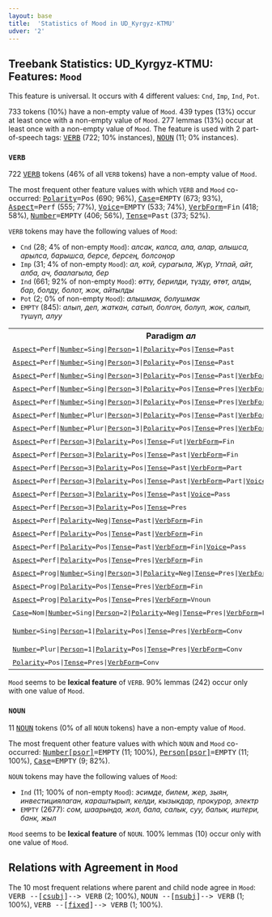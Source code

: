 ```yaml
---
layout: base
title:  'Statistics of Mood in UD_Kyrgyz-KTMU'
udver: '2'
---
```


## Treebank Statistics: UD_Kyrgyz-KTMU: Features: `Mood`

This feature is universal.
It occurs with 4 different values: `Cnd`, `Imp`, `Ind`, `Pot`.

733 tokens (10%) have a non-empty value of `Mood`.
439 types (13%) occur at least once with a non-empty value of `Mood`.
277 lemmas (13%) occur at least once with a non-empty value of `Mood`.
The feature is used with 2 part-of-speech tags: <tt><a href="ky_ktmu-pos-VERB.html">VERB</a></tt> (722; 10% instances), <tt><a href="ky_ktmu-pos-NOUN.html">NOUN</a></tt> (11; 0% instances).

### `VERB`

722 <tt><a href="ky_ktmu-pos-VERB.html">VERB</a></tt> tokens (46% of all `VERB` tokens) have a non-empty value of `Mood`.

The most frequent other feature values with which `VERB` and `Mood` co-occurred: <tt><a href="ky_ktmu-feat-Polarity.html">Polarity</a></tt><tt>=Pos</tt> (690; 96%), <tt><a href="ky_ktmu-feat-Case.html">Case</a></tt><tt>=EMPTY</tt> (673; 93%), <tt><a href="ky_ktmu-feat-Aspect.html">Aspect</a></tt><tt>=Perf</tt> (555; 77%), <tt><a href="ky_ktmu-feat-Voice.html">Voice</a></tt><tt>=EMPTY</tt> (533; 74%), <tt><a href="ky_ktmu-feat-VerbForm.html">VerbForm</a></tt><tt>=Fin</tt> (418; 58%), <tt><a href="ky_ktmu-feat-Number.html">Number</a></tt><tt>=EMPTY</tt> (406; 56%), <tt><a href="ky_ktmu-feat-Tense.html">Tense</a></tt><tt>=Past</tt> (373; 52%).

`VERB` tokens may have the following values of `Mood`:

* `Cnd` (28; 4% of non-empty `Mood`): <em>алсак, калса, ала, алар, алышса, арылса, барышса, берсе, берсең, болсоңор</em>
* `Imp` (31; 4% of non-empty `Mood`): <em>ал, кой, сурагыла, Жүр, Утпай, айт, алба, ач, баалагыла, бер</em>
* `Ind` (661; 92% of non-empty `Mood`): <em>өттү, берилди, түздү, өтөт, алды, бар, болду, болот, жок, айтылды</em>
* `Pot` (2; 0% of non-empty `Mood`): <em>алышмак, болушмак</em>
* `EMPTY` (845): <em>алып, деп, жаткан, сатып, болгон, болуп, жок, салып, түшүп, алуу</em>

<table>
  <tr><th>Paradigm <i>ал</i></th><th><tt>Ind</tt></th><th><tt>Imp</tt></th><th><tt>Cnd</tt></th></tr>
  <tr><td><tt><tt><a href="ky_ktmu-feat-Aspect.html">Aspect</a></tt><tt>=Perf</tt>|<tt><a href="ky_ktmu-feat-Number.html">Number</a></tt><tt>=Sing</tt>|<tt><a href="ky_ktmu-feat-Person.html">Person</a></tt><tt>=1</tt>|<tt><a href="ky_ktmu-feat-Polarity.html">Polarity</a></tt><tt>=Pos</tt>|<tt><a href="ky_ktmu-feat-Tense.html">Tense</a></tt><tt>=Past</tt></tt></td><td><em>алдым</em></td><td></td><td></td></tr>
  <tr><td><tt><tt><a href="ky_ktmu-feat-Aspect.html">Aspect</a></tt><tt>=Perf</tt>|<tt><a href="ky_ktmu-feat-Number.html">Number</a></tt><tt>=Sing</tt>|<tt><a href="ky_ktmu-feat-Person.html">Person</a></tt><tt>=3</tt>|<tt><a href="ky_ktmu-feat-Polarity.html">Polarity</a></tt><tt>=Pos</tt>|<tt><a href="ky_ktmu-feat-Tense.html">Tense</a></tt><tt>=Past</tt></tt></td><td><em>алды</em></td><td></td><td></td></tr>
  <tr><td><tt><tt><a href="ky_ktmu-feat-Aspect.html">Aspect</a></tt><tt>=Perf</tt>|<tt><a href="ky_ktmu-feat-Number.html">Number</a></tt><tt>=Sing</tt>|<tt><a href="ky_ktmu-feat-Person.html">Person</a></tt><tt>=3</tt>|<tt><a href="ky_ktmu-feat-Polarity.html">Polarity</a></tt><tt>=Pos</tt>|<tt><a href="ky_ktmu-feat-Tense.html">Tense</a></tt><tt>=Past</tt>|<tt><a href="ky_ktmu-feat-VerbForm.html">VerbForm</a></tt><tt>=Fin</tt></tt></td><td><em>алды</em></td><td></td><td></td></tr>
  <tr><td><tt><tt><a href="ky_ktmu-feat-Aspect.html">Aspect</a></tt><tt>=Perf</tt>|<tt><a href="ky_ktmu-feat-Number.html">Number</a></tt><tt>=Sing</tt>|<tt><a href="ky_ktmu-feat-Person.html">Person</a></tt><tt>=3</tt>|<tt><a href="ky_ktmu-feat-Polarity.html">Polarity</a></tt><tt>=Pos</tt>|<tt><a href="ky_ktmu-feat-Tense.html">Tense</a></tt><tt>=Pres</tt>|<tt><a href="ky_ktmu-feat-VerbForm.html">VerbForm</a></tt><tt>=Fin</tt></tt></td><td><em>алып</em></td><td></td><td></td></tr>
  <tr><td><tt><tt><a href="ky_ktmu-feat-Aspect.html">Aspect</a></tt><tt>=Perf</tt>|<tt><a href="ky_ktmu-feat-Number.html">Number</a></tt><tt>=Sing</tt>|<tt><a href="ky_ktmu-feat-Person.html">Person</a></tt><tt>=3</tt>|<tt><a href="ky_ktmu-feat-Polarity.html">Polarity</a></tt><tt>=Pos</tt>|<tt><a href="ky_ktmu-feat-Tense.html">Tense</a></tt><tt>=Pres</tt>|<tt><a href="ky_ktmu-feat-VerbForm.html">VerbForm</a></tt><tt>=Fin</tt>|<tt><a href="ky_ktmu-feat-Voice.html">Voice</a></tt><tt>=Pass</tt></tt></td><td><em>алгандыгынын</em></td><td></td><td></td></tr>
  <tr><td><tt><tt><a href="ky_ktmu-feat-Aspect.html">Aspect</a></tt><tt>=Perf</tt>|<tt><a href="ky_ktmu-feat-Number.html">Number</a></tt><tt>=Plur</tt>|<tt><a href="ky_ktmu-feat-Person.html">Person</a></tt><tt>=3</tt>|<tt><a href="ky_ktmu-feat-Polarity.html">Polarity</a></tt><tt>=Pos</tt>|<tt><a href="ky_ktmu-feat-Tense.html">Tense</a></tt><tt>=Past</tt>|<tt><a href="ky_ktmu-feat-VerbForm.html">VerbForm</a></tt><tt>=Fin</tt></tt></td><td><em>алды</em></td><td></td><td></td></tr>
  <tr><td><tt><tt><a href="ky_ktmu-feat-Aspect.html">Aspect</a></tt><tt>=Perf</tt>|<tt><a href="ky_ktmu-feat-Number.html">Number</a></tt><tt>=Plur</tt>|<tt><a href="ky_ktmu-feat-Person.html">Person</a></tt><tt>=3</tt>|<tt><a href="ky_ktmu-feat-Polarity.html">Polarity</a></tt><tt>=Pos</tt>|<tt><a href="ky_ktmu-feat-Tense.html">Tense</a></tt><tt>=Pres</tt>|<tt><a href="ky_ktmu-feat-VerbForm.html">VerbForm</a></tt><tt>=Fin</tt>|<tt><a href="ky_ktmu-feat-Voice.html">Voice</a></tt><tt>=Pass</tt></tt></td><td><em>алабыз</em></td><td></td><td></td></tr>
  <tr><td><tt><tt><a href="ky_ktmu-feat-Aspect.html">Aspect</a></tt><tt>=Perf</tt>|<tt><a href="ky_ktmu-feat-Person.html">Person</a></tt><tt>=3</tt>|<tt><a href="ky_ktmu-feat-Polarity.html">Polarity</a></tt><tt>=Pos</tt>|<tt><a href="ky_ktmu-feat-Tense.html">Tense</a></tt><tt>=Fut</tt>|<tt><a href="ky_ktmu-feat-VerbForm.html">VerbForm</a></tt><tt>=Fin</tt></tt></td><td><em>аласыңбы</em></td><td></td><td></td></tr>
  <tr><td><tt><tt><a href="ky_ktmu-feat-Aspect.html">Aspect</a></tt><tt>=Perf</tt>|<tt><a href="ky_ktmu-feat-Person.html">Person</a></tt><tt>=3</tt>|<tt><a href="ky_ktmu-feat-Polarity.html">Polarity</a></tt><tt>=Pos</tt>|<tt><a href="ky_ktmu-feat-Tense.html">Tense</a></tt><tt>=Past</tt>|<tt><a href="ky_ktmu-feat-VerbForm.html">VerbForm</a></tt><tt>=Fin</tt></tt></td><td><em>алды</em></td><td></td><td></td></tr>
  <tr><td><tt><tt><a href="ky_ktmu-feat-Aspect.html">Aspect</a></tt><tt>=Perf</tt>|<tt><a href="ky_ktmu-feat-Person.html">Person</a></tt><tt>=3</tt>|<tt><a href="ky_ktmu-feat-Polarity.html">Polarity</a></tt><tt>=Pos</tt>|<tt><a href="ky_ktmu-feat-Tense.html">Tense</a></tt><tt>=Past</tt>|<tt><a href="ky_ktmu-feat-VerbForm.html">VerbForm</a></tt><tt>=Part</tt></tt></td><td><em>алган</em></td><td></td><td></td></tr>
  <tr><td><tt><tt><a href="ky_ktmu-feat-Aspect.html">Aspect</a></tt><tt>=Perf</tt>|<tt><a href="ky_ktmu-feat-Person.html">Person</a></tt><tt>=3</tt>|<tt><a href="ky_ktmu-feat-Polarity.html">Polarity</a></tt><tt>=Pos</tt>|<tt><a href="ky_ktmu-feat-Tense.html">Tense</a></tt><tt>=Past</tt>|<tt><a href="ky_ktmu-feat-VerbForm.html">VerbForm</a></tt><tt>=Part</tt>|<tt><a href="ky_ktmu-feat-Voice.html">Voice</a></tt><tt>=Pass</tt></tt></td><td><em>алган</em></td><td></td><td></td></tr>
  <tr><td><tt><tt><a href="ky_ktmu-feat-Aspect.html">Aspect</a></tt><tt>=Perf</tt>|<tt><a href="ky_ktmu-feat-Person.html">Person</a></tt><tt>=3</tt>|<tt><a href="ky_ktmu-feat-Polarity.html">Polarity</a></tt><tt>=Pos</tt>|<tt><a href="ky_ktmu-feat-Tense.html">Tense</a></tt><tt>=Past</tt>|<tt><a href="ky_ktmu-feat-Voice.html">Voice</a></tt><tt>=Pass</tt></tt></td><td><em>алган</em></td><td></td><td></td></tr>
  <tr><td><tt><tt><a href="ky_ktmu-feat-Aspect.html">Aspect</a></tt><tt>=Perf</tt>|<tt><a href="ky_ktmu-feat-Person.html">Person</a></tt><tt>=3</tt>|<tt><a href="ky_ktmu-feat-Polarity.html">Polarity</a></tt><tt>=Pos</tt>|<tt><a href="ky_ktmu-feat-Tense.html">Tense</a></tt><tt>=Pres</tt></tt></td><td><em>алат</em></td><td></td><td></td></tr>
  <tr><td><tt><tt><a href="ky_ktmu-feat-Aspect.html">Aspect</a></tt><tt>=Perf</tt>|<tt><a href="ky_ktmu-feat-Polarity.html">Polarity</a></tt><tt>=Neg</tt>|<tt><a href="ky_ktmu-feat-Tense.html">Tense</a></tt><tt>=Past</tt>|<tt><a href="ky_ktmu-feat-VerbForm.html">VerbForm</a></tt><tt>=Fin</tt></tt></td><td><em>албады</em></td><td></td><td></td></tr>
  <tr><td><tt><tt><a href="ky_ktmu-feat-Aspect.html">Aspect</a></tt><tt>=Perf</tt>|<tt><a href="ky_ktmu-feat-Polarity.html">Polarity</a></tt><tt>=Pos</tt>|<tt><a href="ky_ktmu-feat-Tense.html">Tense</a></tt><tt>=Past</tt>|<tt><a href="ky_ktmu-feat-VerbForm.html">VerbForm</a></tt><tt>=Fin</tt></tt></td><td><em>алды</em></td><td></td><td></td></tr>
  <tr><td><tt><tt><a href="ky_ktmu-feat-Aspect.html">Aspect</a></tt><tt>=Perf</tt>|<tt><a href="ky_ktmu-feat-Polarity.html">Polarity</a></tt><tt>=Pos</tt>|<tt><a href="ky_ktmu-feat-Tense.html">Tense</a></tt><tt>=Past</tt>|<tt><a href="ky_ktmu-feat-VerbForm.html">VerbForm</a></tt><tt>=Fin</tt>|<tt><a href="ky_ktmu-feat-Voice.html">Voice</a></tt><tt>=Pass</tt></tt></td><td><em>алды</em></td><td></td><td></td></tr>
  <tr><td><tt><tt><a href="ky_ktmu-feat-Aspect.html">Aspect</a></tt><tt>=Perf</tt>|<tt><a href="ky_ktmu-feat-Polarity.html">Polarity</a></tt><tt>=Pos</tt>|<tt><a href="ky_ktmu-feat-Tense.html">Tense</a></tt><tt>=Pres</tt>|<tt><a href="ky_ktmu-feat-VerbForm.html">VerbForm</a></tt><tt>=Fin</tt></tt></td><td><em>алды, алчу</em></td><td><em>ал</em></td><td></td></tr>
  <tr><td><tt><tt><a href="ky_ktmu-feat-Aspect.html">Aspect</a></tt><tt>=Prog</tt>|<tt><a href="ky_ktmu-feat-Number.html">Number</a></tt><tt>=Sing</tt>|<tt><a href="ky_ktmu-feat-Person.html">Person</a></tt><tt>=3</tt>|<tt><a href="ky_ktmu-feat-Polarity.html">Polarity</a></tt><tt>=Neg</tt>|<tt><a href="ky_ktmu-feat-Tense.html">Tense</a></tt><tt>=Pres</tt>|<tt><a href="ky_ktmu-feat-VerbForm.html">VerbForm</a></tt><tt>=Fin</tt></tt></td><td><em>албайт</em></td><td></td><td></td></tr>
  <tr><td><tt><tt><a href="ky_ktmu-feat-Aspect.html">Aspect</a></tt><tt>=Prog</tt>|<tt><a href="ky_ktmu-feat-Polarity.html">Polarity</a></tt><tt>=Pos</tt>|<tt><a href="ky_ktmu-feat-Tense.html">Tense</a></tt><tt>=Pres</tt>|<tt><a href="ky_ktmu-feat-VerbForm.html">VerbForm</a></tt><tt>=Fin</tt></tt></td><td><em>алат</em></td><td></td><td></td></tr>
  <tr><td><tt><tt><a href="ky_ktmu-feat-Aspect.html">Aspect</a></tt><tt>=Prog</tt>|<tt><a href="ky_ktmu-feat-Polarity.html">Polarity</a></tt><tt>=Pos</tt>|<tt><a href="ky_ktmu-feat-Tense.html">Tense</a></tt><tt>=Pres</tt>|<tt><a href="ky_ktmu-feat-VerbForm.html">VerbForm</a></tt><tt>=Vnoun</tt></tt></td><td><em>алууда</em></td><td></td><td></td></tr>
  <tr><td><tt><tt><a href="ky_ktmu-feat-Case.html">Case</a></tt><tt>=Nom</tt>|<tt><a href="ky_ktmu-feat-Number.html">Number</a></tt><tt>=Sing</tt>|<tt><a href="ky_ktmu-feat-Person.html">Person</a></tt><tt>=2</tt>|<tt><a href="ky_ktmu-feat-Polarity.html">Polarity</a></tt><tt>=Neg</tt>|<tt><a href="ky_ktmu-feat-Tense.html">Tense</a></tt><tt>=Pres</tt>|<tt><a href="ky_ktmu-feat-VerbForm.html">VerbForm</a></tt><tt>=Fin</tt></tt></td><td></td><td><em>алба</em></td><td></td></tr>
  <tr><td><tt><tt><a href="ky_ktmu-feat-Number.html">Number</a></tt><tt>=Sing</tt>|<tt><a href="ky_ktmu-feat-Person.html">Person</a></tt><tt>=1</tt>|<tt><a href="ky_ktmu-feat-Polarity.html">Polarity</a></tt><tt>=Pos</tt>|<tt><a href="ky_ktmu-feat-Tense.html">Tense</a></tt><tt>=Pres</tt>|<tt><a href="ky_ktmu-feat-VerbForm.html">VerbForm</a></tt><tt>=Conv</tt></tt></td><td></td><td></td><td><em>ала, алар</em></td></tr>
  <tr><td><tt><tt><a href="ky_ktmu-feat-Number.html">Number</a></tt><tt>=Plur</tt>|<tt><a href="ky_ktmu-feat-Person.html">Person</a></tt><tt>=1</tt>|<tt><a href="ky_ktmu-feat-Polarity.html">Polarity</a></tt><tt>=Pos</tt>|<tt><a href="ky_ktmu-feat-Tense.html">Tense</a></tt><tt>=Pres</tt>|<tt><a href="ky_ktmu-feat-VerbForm.html">VerbForm</a></tt><tt>=Conv</tt></tt></td><td></td><td></td><td><em>алсак</em></td></tr>
  <tr><td><tt><tt><a href="ky_ktmu-feat-Polarity.html">Polarity</a></tt><tt>=Pos</tt>|<tt><a href="ky_ktmu-feat-Tense.html">Tense</a></tt><tt>=Pres</tt>|<tt><a href="ky_ktmu-feat-VerbForm.html">VerbForm</a></tt><tt>=Conv</tt></tt></td><td></td><td><em>ал</em></td><td></td></tr>
</table>

`Mood` seems to be **lexical feature** of `VERB`. 90% lemmas (242) occur only with one value of `Mood`.

### `NOUN`

11 <tt><a href="ky_ktmu-pos-NOUN.html">NOUN</a></tt> tokens (0% of all `NOUN` tokens) have a non-empty value of `Mood`.

The most frequent other feature values with which `NOUN` and `Mood` co-occurred: <tt><a href="ky_ktmu-feat-Number-psor.html">Number[psor]</a></tt><tt>=EMPTY</tt> (11; 100%), <tt><a href="ky_ktmu-feat-Person-psor.html">Person[psor]</a></tt><tt>=EMPTY</tt> (11; 100%), <tt><a href="ky_ktmu-feat-Case.html">Case</a></tt><tt>=EMPTY</tt> (9; 82%).

`NOUN` tokens may have the following values of `Mood`:

* `Ind` (11; 100% of non-empty `Mood`): <em>эсимде, билем, жер, зыян, инвестициялаган, караштырып, келди, кызыкдар, прокурор, электр</em>
* `EMPTY` (2677): <em>сом, шаарында, жол, бала, салык, суу, балык, иштери, банк, жыл</em>

`Mood` seems to be **lexical feature** of `NOUN`. 100% lemmas (10) occur only with one value of `Mood`.

## Relations with Agreement in `Mood`

The 10 most frequent relations where parent and child node agree in `Mood`:
<tt>VERB --[<tt><a href="ky_ktmu-dep-csubj.html">csubj</a></tt>]--> VERB</tt> (2; 100%),
<tt>NOUN --[<tt><a href="ky_ktmu-dep-nsubj.html">nsubj</a></tt>]--> VERB</tt> (1; 100%),
<tt>VERB --[<tt><a href="ky_ktmu-dep-fixed.html">fixed</a></tt>]--> VERB</tt> (1; 100%).

